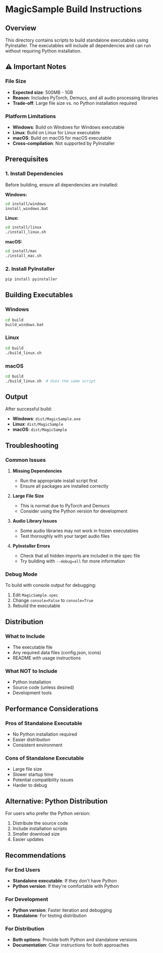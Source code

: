 # MagicSample Build Instructions

## Overview

This directory contains scripts to build standalone executables using PyInstaller. The executables will include all dependencies and can run without requiring Python installation.

## ⚠️ Important Notes

### File Size
- **Expected size**: 500MB - 1GB
- **Reason**: Includes PyTorch, Demucs, and all audio processing libraries
- **Trade-off**: Large file size vs. no Python installation required

### Platform Limitations
- **Windows**: Build on Windows for Windows executable
- **Linux**: Build on Linux for Linux executable  
- **macOS**: Build on macOS for macOS executable
- **Cross-compilation**: Not supported by PyInstaller

## Prerequisites

### 1. Install Dependencies
Before building, ensure all dependencies are installed:

**Windows:**
```bash
cd install/windows
install_windows.bat
```

**Linux:**
```bash
cd install/linux
./install_linux.sh
```

**macOS:**
```bash
cd install/mac
./install_mac.sh
```

### 2. Install PyInstaller
```bash
pip install pyinstaller
```

## Building Executables

### Windows
```bash
cd build
build_windows.bat
```

### Linux
```bash
cd build
./build_linux.sh
```

### macOS
```bash
cd build
./build_linux.sh  # Uses the same script
```

## Output

After successful build:
- **Windows**: `dist/MagicSample.exe`
- **Linux**: `dist/MagicSample`
- **macOS**: `dist/MagicSample`

## Troubleshooting

### Common Issues

1. **Missing Dependencies**
   - Run the appropriate install script first
   - Ensure all packages are installed correctly

2. **Large File Size**
   - This is normal due to PyTorch and Demucs
   - Consider using the Python version for development

3. **Audio Library Issues**
   - Some audio libraries may not work in frozen executables
   - Test thoroughly with your target audio files

4. **PyInstaller Errors**
   - Check that all hidden imports are included in the spec file
   - Try building with `--debug=all` for more information

### Debug Mode

To build with console output for debugging:
1. Edit `MagicSample.spec`
2. Change `console=False` to `console=True`
3. Rebuild the executable

## Distribution

### What to Include
- The executable file
- Any required data files (config.json, icons)
- README with usage instructions

### What NOT to Include
- Python installation
- Source code (unless desired)
- Development tools

## Performance Considerations

### Pros of Standalone Executable
- No Python installation required
- Easier distribution
- Consistent environment

### Cons of Standalone Executable
- Large file size
- Slower startup time
- Potential compatibility issues
- Harder to debug

## Alternative: Python Distribution

For users who prefer the Python version:
1. Distribute the source code
2. Include installation scripts
3. Smaller download size
4. Easier updates

## Recommendations

### For End Users
- **Standalone executable**: If they don't have Python
- **Python version**: If they're comfortable with Python

### For Development
- **Python version**: Faster iteration and debugging
- **Standalone**: For testing distribution

### For Distribution
- **Both options**: Provide both Python and standalone versions
- **Documentation**: Clear instructions for both approaches 